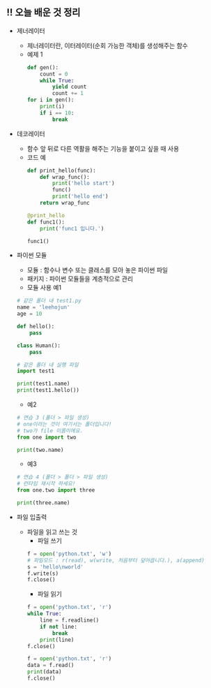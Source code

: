 ## !! 오늘 배운 것 정리
* 제너레이터
    * 제너레이터란, 이터레이터(순회 가능한 객체)를 생성해주는 함수
    * 예제 1
        ```python
        def gen():
            count = 0
            while True:
                yield count
                count += 1
        for i in gen():
            print(i)
            if i == 10:
                break
        ```
* 데코레이터
    * 함수 앞 뒤로 다른 역활을 해주는 기능을 붙이고 싶을 때 사용
    * 코드 예
        ```python
        def print_hello(func):
            def wrap_func():
                print('hello start')
                func()
                print('hello end')
            return wrap_func

        @print_hello
        def func1():
            print('func1 입니다.')

        func1()
        ```

* 파이썬 모듈
    * 모듈 : 함수나 변수 또는 클래스를 모아 놓은 파이썬 파일
    * 패키지 : 파이썬 모듈들을 계층적으로 관리
    * 모듈 사용 예1
    ```python
    # 같은 폴더 내 test1.py
    name = 'leehojun'
    age = 10

    def hello():
        pass

    class Human():
        pass

    # 같은 폴더 내 실행 파일
    import test1

    print(test1.name)
    print(test1.hello())
    ```
    * 예2
    ```python
    # 연습 3 (폴더 > 파일 생성)
    # one이라는 것이 여기서는 폴더입니다!
    # two가 file 이름이에요.
    from one import two

    print(two.name)
    ```
    * 예3
    ```python
    # 연습 4 (폴더 > 폴더 > 파일 생성)
    # 런타임 재시작 하세요!
    from one.two import three

    print(three.name)
    ```

* 파일 입출력
    * 파일을 읽고 쓰는 것
        * 파일 쓰기
        ```python
        f = open('python.txt', 'w') 
        # 파일모드 : r(read), w(write, 처음부터 덮어씁니다.), a(append)
        s = 'hello\nworld'
        f.write(s)
        f.close()
        ```
        * 파일 읽기
        ```python
        f = open('python.txt', 'r')
        while True:
            line = f.readline()
            if not line:
                break
            print(line)
        f.close()
        ```
        ```python
        f = open('python.txt', 'r')
        data = f.read()
        print(data)
        f.close()
        ```